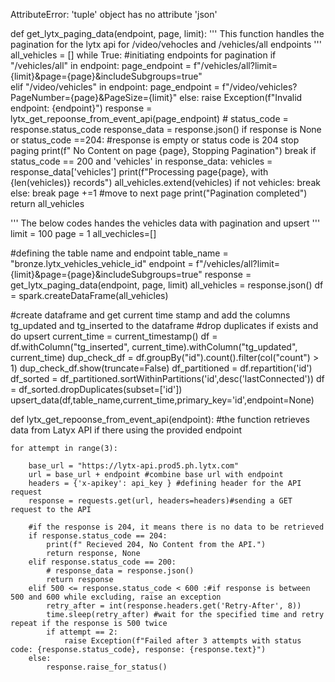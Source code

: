 
AttributeError: 'tuple' object has no attribute 'json'

def get_lytx_paging_data(endpoint, page, limit):
    '''
    This function handles the pagination for the lytx api for /video/vehocles and /vehicles/all endpoints
    '''
    all_vehicles = []
    while True:
        #initiating endpoints for pagination
        if "/vehicles/all" in endpoint:
            page_endpoint = f"/vehicles/all?limit={limit}&page={page}&includeSubgroups=true"    
        elif "/video/vehicles" in endpoint:
            page_endpoint = f"/video/vehicles?PageNumber={page}&PageSize={limit}"
        else:
            raise Exception(f"Invalid endpoint: {endpoint}")
        response = lytx_get_repoonse_from_event_api(page_endpoint)
        # status_code = response.status_code
        response_data = response.json()
        if response is None or status_code ==204: #response is empty or status code is 204 stop paging
            print(f" No Content on page {page}, Stopping Pagination")
            break
        if status_code == 200 and 'vehicles' in response_data:
            vehicles = response_data['vehicles']
            print(f"Processing page{page}, with {len(vehicles)} records")
            all_vehicles.extend(vehicles) 
            if not vehicles:
                break
        else:
            break
        page +=1 #move to next page
    print("Pagination completed")
    return all_vehicles


'''
The below codes handes the vehicles data with pagination and upsert
'''
limit = 100
page = 1
all_vechicles=[]

#defining the table name and endpoint
table_name = "bronze.lytx_vehicles_vehicle_id"
endpoint = f"/vehicles/all?limit={limit}&page={page}&includeSubgroups=true"
response = get_lytx_paging_data(endpoint, page, limit)
all_vehicles = response.json()
df = spark.createDataFrame(all_vehicles)

#create dataframe and get current time stamp and add the columns tg_updated and tg_inserted to the dataframe
#drop duplicates if exists and do upsert
current_time = current_timestamp()
df = df.withColumn("tg_inserted", current_time).withColumn("tg_updated", current_time)
dup_check_df = df.groupBy("id").count().filter(col("count") > 1)
dup_check_df.show(truncate=False)
df_partitioned = df.repartition('id')
df_sorted = df_partitioned.sortWithinPartitions('id',desc('lastConnected'))
df = df_sorted.dropDuplicates(subset=['id'])
upsert_data(df,table_name,current_time,primary_key='id',endpoint=None)


def lytx_get_repoonse_from_event_api(endpoint):
    #the function retrieves data from Latyx API if there using the provided endpoint

    for attempt in range(3):
        
        base_url = "https://lytx-api.prod5.ph.lytx.com"
        url = base_url + endpoint #combine base url with endpoint
        headers = {'x-apikey': api_key } #defining header for the API request
        response = requests.get(url, headers=headers)#sending a GET request to the API
        
        #if the response is 204, it means there is no data to be retrieved
        if response.status_code == 204:
            print(f" Recieved 204, No Content from the API.")
            return response, None
        elif response.status_code == 200:
            # response_data = response.json()
            return response
        elif 500 <= response.status_code < 600 :#if response is between 500 and 600 while excluding, raise an exception
            retry_after = int(response.headers.get('Retry-After', 8))
            time.sleep(retry_after) #wait for the specified time and retry repeat if the response is 500 twice
            if attempt == 2: 
                raise Exception(f"Failed after 3 attempts with status code: {response.status_code}, response: {response.text}")
        else:
            response.raise_for_status()
